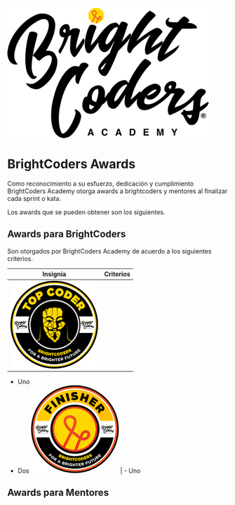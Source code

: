 ![BrightCoders Logo](../../img/logo-bc.png)

# BrightCoders Awards

Como reconocimiento a su esfuerzo, dedicación y cumplimiento BrightCoders Academy otorga awards a brightcoders y mentores al finalizar cada sprint o kata.

Los awards que se pueden obtener son los siguientes.

## Awards para BrightCoders
Son otorgados por BrightCoders Academy de acuerdo a los siguientes criterios.

Insignia | Criterios
---| ---
![Top Coder](img/top-coder-small.png) | 
- Uno
- Dos
![Finisher](img/finisher-small.png) | - Uno


## Awards para Mentores
